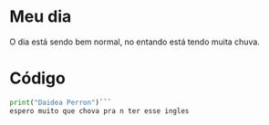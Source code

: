 # Meu dia
O dia está sendo bem normal, no entando está tendo muita chuva.
# Código
```python
print("Daidea Perron")```
espero muito que chova pra n ter esse ingles




